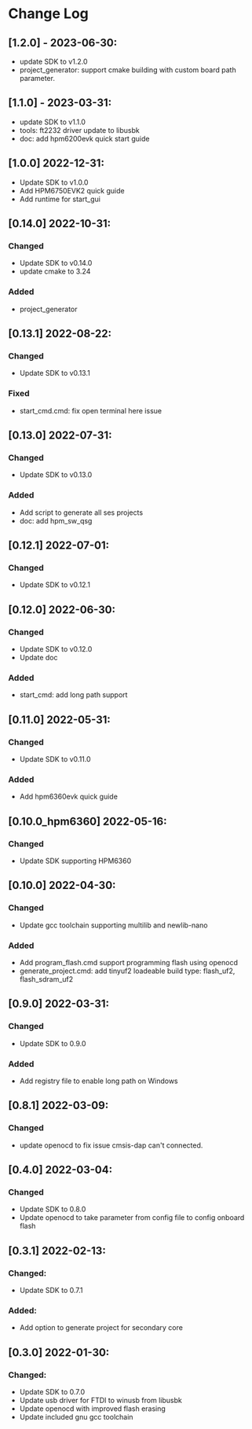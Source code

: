 # Change Log 

## [1.2.0] - 2023-06-30:
- update SDK to v1.2.0
- project_generator: support cmake building with custom board path parameter.

## [1.1.0] - 2023-03-31:
- update SDK to v1.1.0
- tools: ft2232 driver update to libusbk
- doc: add hpm6200evk quick start guide

## [1.0.0] 2022-12-31:

- Update SDK to v1.0.0
- Add HPM6750EVK2 quick guide
- Add runtime for start_gui

## [0.14.0] 2022-10-31:

### Changed
 - Update SDK to v0.14.0
 - update cmake to 3.24

### Added
 - project_generator


## [0.13.1] 2022-08-22:

### Changed
 - Update SDK to v0.13.1

### Fixed
 - start_cmd.cmd: fix open terminal here issue

## [0.13.0] 2022-07-31:

### Changed
 - Update SDK to v0.13.0

### Added
 - Add script to generate all ses projects
 - doc: add hpm_sw_qsg

## [0.12.1] 2022-07-01:

### Changed
 - Update SDK to v0.12.1

## [0.12.0] 2022-06-30:

### Changed
 - Update SDK to v0.12.0
 - Update doc

### Added
 - start_cmd: add long path support

## [0.11.0] 2022-05-31:

### Changed
 - Update SDK to v0.11.0
### Added
 - Add hpm6360evk quick guide

## [0.10.0_hpm6360] 2022-05-16:

### Changed
 - Update SDK supporting HPM6360

## [0.10.0] 2022-04-30:

### Changed
 - Update gcc toolchain supporting multilib and newlib-nano

### Added
 - Add program_flash.cmd support programming flash using openocd
 - generate_project.cmd: add tinyuf2 loadeable build type: flash_uf2, flash_sdram_uf2

## [0.9.0] 2022-03-31:

### Changed
 - Update SDK to 0.9.0

### Added
 - Add registry file to enable long path on Windows

## [0.8.1] 2022-03-09:

### Changed
 - update openocd to fix issue cmsis-dap can't connected.

## [0.4.0] 2022-03-04:

### Changed
 - Update SDK to 0.8.0
 - Update openocd to take parameter from config file to config onboard flash

## [0.3.1] 2022-02-13:

### Changed:
 - Update SDK to 0.7.1

### Added:
 - Add option to generate project for secondary core

## [0.3.0] 2022-01-30:

### Changed:
 - Update SDK to 0.7.0
 - Update usb driver for FTDI to winusb from libusbk
 - Update openocd with improved flash erasing
 - Update included gnu gcc toolchain

